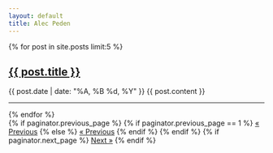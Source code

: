 ```yaml
---
layout: default
title: Alec Peden
---
```


{% for post in site.posts limit:5 %}
<h2 class="post-title"><a href="{{ post.url }}">{{ post.title }}</a></h2>
{{ post.date | date: "%A, %B %d, %Y" }}
{{ post.content }}
<hr>
{% endfor %}

<div class="pagination">
  <span class="previous">
    {% if paginator.previous_page %}
      {% if paginator.previous_page == 1 %}
      <a href="/blog.html" title="Previous Page">&laquo; Previous</a>
      {% else %}
      <a href="/page{{ paginator.previous_page }}/" title="Previous Page">&laquo; Previous</a>
      {% endif %}
    {% endif %}
  </span>
  <span class="next">
    {% if paginator.next_page %}
    <a href="/page{{ paginator.next_page }}/" title="Next Page">Next &raquo;</a>
    {% endif %}
  </span>
</div>



